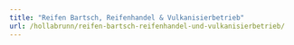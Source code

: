 ```yaml
---
title: "Reifen Bartsch, Reifenhandel & Vulkanisierbetrieb"
url: /hollabrunn/reifen-bartsch-reifenhandel-und-vulkanisierbetrieb/
---
```

